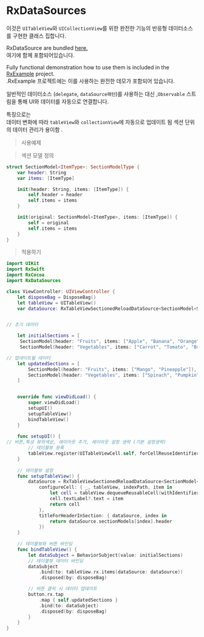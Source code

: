 # RxDataSources

이것은 `UITableView`와 `UICollectionView`를 위한 완전한 기능의 반응형 데이터소스를 구현한 클래스 집합니다.

RxDataSource are bundled [here.](https://github.com/RxSwiftCommunity/RxDataSources)  
여기에 함께 포함되어있습니다.

Fully functional demonstration how to use them is included in the [RxExample](https://github.com/ReactiveX/RxSwift/tree/main/RxExample) project.  
.RxExample 프로젝트에는 이를 사용하는 완전한 데모가 포함되어 있습니다.

일반적인 데이터소스 (`delegate`, `dataSource패턴`)를 사용하는 대신 ,`Observable` 스트림을 통해 UI와 데이터를 자동으로 연결합니다.

특징으로는  
데이터 변화에 따라  `tableView`와 `collectionView`에 자동으로 업데이트 됨 
섹션 단위의 데이터 관리가 용이함 .

> 사용예제

> 섹션 모델 정의
```swift
struct SectionModel<ItemType>: SectionModelType {
    var header: String
    var items: [ItemType]

    init(header: String, items: [ItemType]) {
        self.header = header
        self.items = items
    }

    init(original: SectionModel<ItemType>, items: [ItemType]) {
        self = original
        self.items = items
    }
}
```

> 적용하기
```swift
import UIKit
import RxSwift
import RxCocoa
import RxDataSources

class ViewController: UIViewController {
    let disposeBag = DisposeBag()
	let tableView = UITableView()
	var dataSource: RxTableViewSectionedReloadDataSource<SectionModel<String>>!


// 초기 데이터

    let initialSections = [
     SectionModel(header: "Fruits", items: ["Apple", "Banana", "Orange"]),
     SectionModel(header: "Vegetables", items: ["Carrot", "Tomato", "Broccoli"])      ]

// 업데이트될 데이터
    let updatedSections = [
        SectionModel(header: "Fruits", items: ["Mango", "Pineapple"]),
        SectionModel(header: "Vegetables", items: ["Spinach", "Pumpkin"])
    ]


    override func viewDidLoad() {
        super.viewDidLoad()
        setupUI()
        setupTableView()
        bindTableView()
    }
    
    func setupUI() {
// 버튼,특성 뷰의색상, 레이아웃 추가, 레이아웃 설정 생략 (기본 설정생략) 
        // 테이블뷰 등록
        tableView.register(UITableViewCell.self, forCellReuseIdentifier: "Cell")
    }
    
    // 테이블뷰 설정
    func setupTableView() {
        dataSource = RxTableViewSectionedReloadDataSource<SectionModel<String>>(
            configureCell: { _, tableView, indexPath, item in
                let cell = tableView.dequeueReusableCell(withIdentifier: "Cell", for: indexPath)
                cell.textLabel?.text = item
                return cell
            },
            titleForHeaderInSection: { dataSource, index in
                return dataSource.sectionModels[index].header
            })
    }
    
    // 테이블뷰와 버튼 바인딩
    func bindTableView() {
        let dataSubject = BehaviorSubject(value: initialSections)
        // 테이블뷰 데이터 바인딩
        dataSubject
            .bind(to: tableView.rx.items(dataSource: dataSource))
            .disposed(by: disposeBag)

        // 버튼 클릭 시 데이터 업데이트
        button.rx.tap
            .map { self.updatedSections }
            .bind(to: dataSubject)
            .disposed(by: disposeBag)
	    } 
	}
}
```